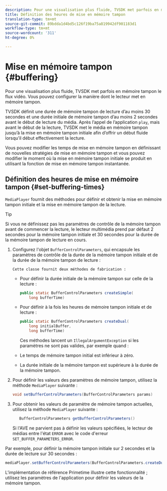 ```yaml
---
description: Pour une visualisation plus fluide, TVSDK met parfois en mémoire tampon le flux vidéo. Vous pouvez configurer la manière dont le lecteur met en mémoire tampon.
title: Définition des heures de mise en mémoire tampon
translation-type: tm+mt
source-git-commit: 89bdda1d4bd5c126f19ba75a819942df901183d1
workflow-type: tm+mt
source-wordcount: '311'
ht-degree: 0%

---
```



# Mise en mémoire tampon {#buffering}

Pour une visualisation plus fluide, TVSDK met parfois en mémoire tampon le flux vidéo. Vous pouvez configurer la manière dont le lecteur met en mémoire tampon.

TVSDK définit une durée de mémoire tampon de lecture d’au moins 30 secondes et une durée initiale de mémoire tampon d’au moins 2 secondes avant le début de lecture du média. Après l’appel de l’application `play`, mais avant le début de la lecture, TVSDK met le média en mémoire tampon jusqu’à la mise en mémoire tampon initiale afin d’offrir un début fluide lorsqu’il début effectivement la lecture.

Vous pouvez modifier les temps de mise en mémoire tampon en définissant de nouvelles stratégies de mise en mémoire tampon et vous pouvez modifier le moment où la mise en mémoire tampon initiale se produit en utilisant la fonction de mise en mémoire tampon instantanée.

## Définition des heures de mise en mémoire tampon {#set-buffering-times}

`MediaPlayer` fournit des méthodes pour définir et obtenir la mise en mémoire tampon initiale et la mise en mémoire tampon de la lecture.

>[!TIP]
>
>Si vous ne définissez pas les paramètres de contrôle de la mémoire tampon avant de commencer la lecture, le lecteur multimédia prend par défaut 2 secondes pour la mémoire tampon initiale et 30 secondes pour la durée de la mémoire tampon de lecture en cours.

1. Configurez l&#39;objet `BufferControlParameters`, qui encapsule les paramètres de contrôle de la durée de la mémoire tampon initiale et de la durée de la mémoire tampon de lecture :

       Cette classe fournit deux méthodes de fabrication :
   
   * Pour définir la durée initiale de la mémoire tampon sur celle de la lecture :

      ```java
      public static BufferControlParameters createSimple( 
          long bufferTime)
      ```

   * Pour définir à la fois les heures de mémoire tampon initiale et de lecture :

      ```java
      public static BufferControlParameters createDual( 
          long initialBuffer,   
          long bufferTime)
      ```

      Ces méthodes lancent un `IllegalArgumentException` si les paramètres ne sont pas valides, par exemple quand :

   * Le temps de mémoire tampon initial est inférieur à zéro.
   * La durée initiale de la mémoire tampon est supérieure à la durée de la mémoire tampon.

1. Pour définir les valeurs des paramètres de mémoire tampon, utilisez la méthode `MediaPlayer` suivante :

   ```java
   void setBufferControlParameters(BufferControlParameters params)
   ```

1. Pour obtenir les valeurs de paramètre de mémoire tampon actuelles, utilisez la méthode `MediaPlayer` suivante :

   ```java
      BufferControlParameters getBufferControlParameters()  
   ```

   Si l&#39;AVE ne parvient pas à définir les valeurs spécifiées, le lecteur de médias entre l&#39;état `ERROR` avec le code d&#39;erreur `SET_BUFFER_PARAMETERS_ERROR`.

<!--<a id="example_B5C5004188574D8D8AB8525742767280"></a>-->

Par exemple, pour définir la mémoire tampon initiale sur 2 secondes et la durée de lecture sur 30 secondes :

```java
mediaPlayer.setBufferControlParameters(BufferControlParameters.createDual(2000, 30000));
```

L’implémentation de référence Primetime illustre cette fonctionnalité ; utilisez les paramètres de l&#39;application pour définir les valeurs de la mémoire tampon.